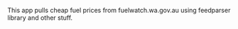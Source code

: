 This app pulls cheap fuel prices from fuelwatch.wa.gov.au using feedparser library and other stuff.
